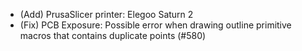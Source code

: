 - (Add) PrusaSlicer printer: Elegoo Saturn 2
- (Fix) PCB Exposure: Possible error when drawing outline primitive macros that contains duplicate points (#580)

